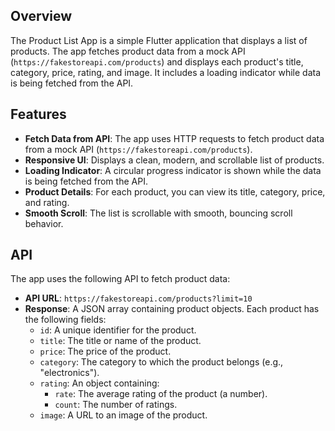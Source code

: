 ## Overview

The Product List App is a simple Flutter application that displays a list of products. The app fetches product data from a mock API (`https://fakestoreapi.com/products`) and displays each product's title, category, price, rating, and image. It includes a loading indicator while data is being fetched from the API.
## Features

- **Fetch Data from API**: The app uses HTTP requests to fetch product data from a mock API (`https://fakestoreapi.com/products`).
- **Responsive UI**: Displays a clean, modern, and scrollable list of products.
- **Loading Indicator**: A circular progress indicator is shown while the data is being fetched from the API.
- **Product Details**: For each product, you can view its title, category, price, and rating.
- **Smooth Scroll**: The list is scrollable with smooth, bouncing scroll behavior.

## API

The app uses the following API to fetch product data:

- **API URL**: `https://fakestoreapi.com/products?limit=10`
- **Response**: A JSON array containing product objects. Each product has the following fields:
  - `id`: A unique identifier for the product.
  - `title`: The title or name of the product.
  - `price`: The price of the product.
  - `category`: The category to which the product belongs (e.g., "electronics").
  - `rating`: An object containing:
    - `rate`: The average rating of the product (a number).
    - `count`: The number of ratings.
  - `image`: A URL to an image of the product.
